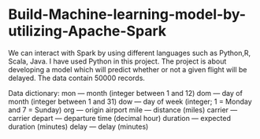# Build-Machine-learning-model-by-utilizing-Apache-Spark
We can interact with  Spark by using different languages such as Python,R, Scala, Java.  I have used Python in this project. The project is about  developing  a model which will predict whether or not a given flight will be delayed. The data contain  50000 records. 

 Data dictionary:
mon — month (integer between 1 and 12)
dom — day of month (integer between 1 and 31)
dow — day of week (integer; 1 = Monday and 7 = Sunday)
org — origin airport 
mile — distance (miles)
carrier — carrier 
depart — departure time (decimal hour)
duration — expected duration (minutes)
delay — delay (minutes)

